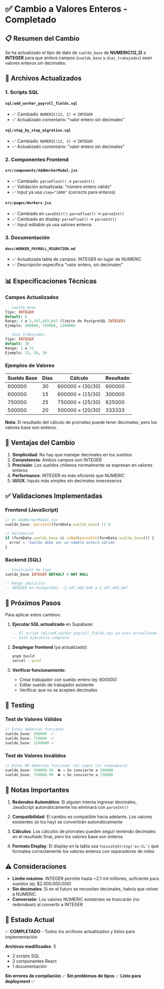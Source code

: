 # ✅ Cambio a Valores Enteros - Completado

## 📋 Resumen del Cambio

Se ha actualizado el tipo de dato de `sueldo_base` de **NUMERIC(12,2)** a **INTEGER** para que ambos campos (`sueldo_base` y `dias_trabajados`) sean valores enteros sin decimales.

## 🔄 Archivos Actualizados

### 1. **Scripts SQL**

#### `sql/add_worker_payroll_fields.sql`
- ✅ Cambiado: `NUMERIC(12, 2)` → `INTEGER`
- ✅ Actualizado comentario: "valor entero sin decimales"

#### `sql/step_by_step_migration.sql`
- ✅ Cambiado: `NUMERIC(12, 2)` → `INTEGER`
- ✅ Actualizado comentario: "valor entero sin decimales"

### 2. **Componentes Frontend**

#### `src/components/AddWorkerModal.jsx`
- ✅ Cambiado: `parseFloat()` → `parseInt()`
- ✅ Validación actualizada: "número entero válido"
- ✅ Input ya usa `step="1000"` (correcto para enteros)

#### `src/pages/Workers.jsx`
- ✅ Cambiado en `saveEdit()`: `parseFloat()` → `parseInt()`
- ✅ Cambiado en display: `parseFloat()` → `parseInt()`
- ✅ Input editable ya usa valores enteros

### 3. **Documentación**

#### `docs/WORKER_PAYROLL_MIGRATION.md`
- ✅ Actualizada tabla de campos: INTEGER en lugar de NUMERIC
- ✅ Descripción especifica "valor entero, sin decimales"

## 📊 Especificaciones Técnicas

### Campos Actualizados

```sql
-- sueldo_base
Tipo: INTEGER
Default: 0
Rango: 0 a 2,147,483,647 (límite de PostgreSQL INTEGER)
Ejemplo: 500000, 750000, 1200000

-- dias_trabajados
Tipo: INTEGER
Default: 30
Rango: 1 a 31
Ejemplo: 15, 20, 30
```

### Ejemplos de Valores

| Sueldo Base | Días | Cálculo | Resultado |
|-------------|------|---------|-----------|
| 600000 | 30 | 600000 × (30/30) | 600000 |
| 600000 | 15 | 600000 × (15/30) | 300000 |
| 750000 | 25 | 750000 × (25/30) | 625000 |
| 500000 | 20 | 500000 × (20/30) | 333333 |

**Nota**: El resultado del cálculo de prorrateo puede tener decimales, pero los valores base son enteros.

## 🎯 Ventajas del Cambio

1. **Simplicidad**: No hay que manejar decimales en los sueldos
2. **Consistencia**: Ambos campos son INTEGER
3. **Precisión**: Los sueldos chilenos normalmente se expresan en valores enteros
4. **Performance**: INTEGER es más eficiente que NUMERIC
5. **UI/UX**: Inputs más simples sin decimales innecesarios

## ✅ Validaciones Implementadas

### Frontend (JavaScript)
```javascript
// En AddWorkerModal.jsx
sueldo_base: parseInt(formData.sueldo_base) || 0

// Validación
if (formData.sueldo_base && isNaN(parseInt(formData.sueldo_base))) {
  error = 'Sueldo debe ser un número entero válido'
}
```

### Backend (SQL)
```sql
-- Constraint de tipo
sueldo_base INTEGER DEFAULT 0 NOT NULL

-- Rango implícito
-- INTEGER en PostgreSQL: -2,147,483,648 a 2,147,483,647
```

## 🚀 Próximos Pasos

Para aplicar estos cambios:

1. **Ejecutar SQL actualizado** en Supabase:
   ```sql
   -- El script sql/add_worker_payroll_fields.sql ya está actualizado
   -- Solo ejecútalo completo
   ```

2. **Desplegar frontend** (ya actualizado):
   ```bash
   pnpm build
   vercel --prod
   ```

3. **Verificar funcionamiento**:
   - Crear trabajador con sueldo entero (ej: 600000)
   - Editar sueldo de trabajador existente
   - Verificar que no se acepten decimales

## 🧪 Testing

### Test de Valores Válidos
```javascript
// Estos deberían funcionar
sueldo_base: 500000  ✅
sueldo_base: 750000  ✅
sueldo_base: 1200000 ✅
```

### Test de Valores Inválidos
```javascript
// Estos NO deberían funcionar (el input los redondeará)
sueldo_base: 500000.50  ❌ → Se convierte a 500000
sueldo_base: 750000.99  ❌ → Se convierte a 750000
```

## 📝 Notas Importantes

1. **Redondeo Automático**: Si alguien intenta ingresar decimales, JavaScript automáticamente los eliminará con `parseInt()`

2. **Compatibilidad**: El cambio es compatible hacia adelante. Los valores existentes (si los hay) se convertirán automáticamente

3. **Cálculos**: Los cálculos de prorrateo pueden seguir teniendo decimales en el resultado final, pero los valores base son enteros

4. **Formato Display**: El display en la tabla usa `toLocaleString('es-CL')` que formatea correctamente los valores enteros con separadores de miles

## ⚠️ Consideraciones

- **Límite máximo**: INTEGER permite hasta ~2.1 mil millones, suficiente para sueldos (ej: $2.000.000.000)
- **Sin decimales**: Si en el futuro se necesitan decimales, habría que volver a NUMERIC
- **Conversión**: Los valores NUMERIC existentes se truncarán (no redondean) al convertir a INTEGER

## 🎉 Estado Actual

✅ **COMPLETADO** - Todos los archivos actualizados y listos para implementación

**Archivos modificados**: 5
- 2 scripts SQL
- 2 componentes React
- 1 documentación

**Sin errores de compilación** ✅
**Sin problemas de tipos** ✅
**Listo para deployment** ✅
